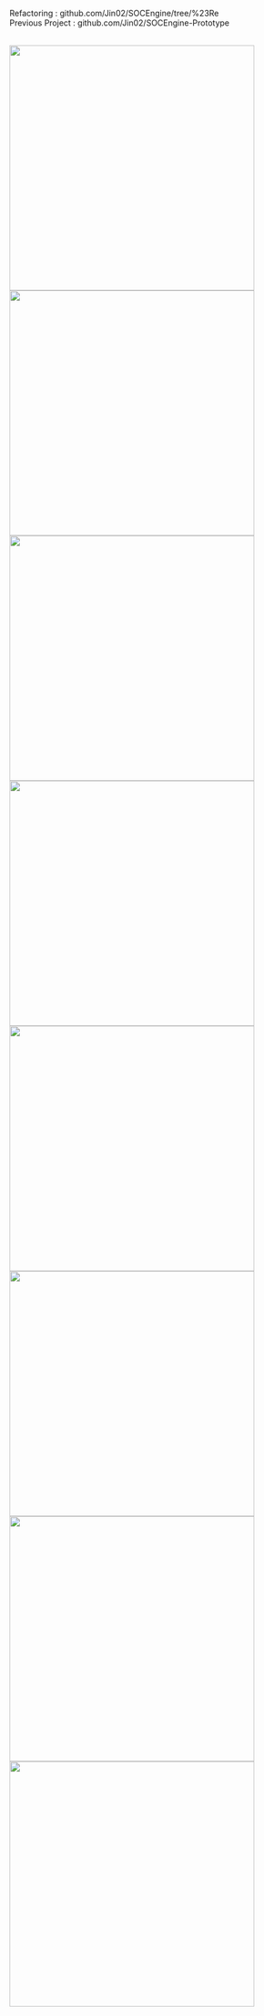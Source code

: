 Refactoring			: github.com/Jin02/SOCEngine/tree/%23Re <br>
Previous Project	: github.com/Jin02/SOCEngine-Prototype

<br>
<img src="http://i.imgur.com/b4kO90l.png" width="430"><img src="http://i.imgur.com/BrKWv7z.png" width="430"><img src="http://i.imgur.com/GQxZRGp.png" width="430"><img src="http://i.imgur.com/0iU5QsT.png" width="430"><img src="http://i.imgur.com/rSshNB8.png" width="430"><img src="http://i.imgur.com/84IRZt7.png" width="430"><img src="http://i.imgur.com/GpHI9On.png" width="430"><img src="http://i.imgur.com/XDZB2Rw.png" width="430">
